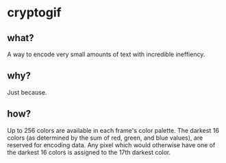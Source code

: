 # cryptogif

## what?

A way to encode very small amounts of text with incredible ineffiency.

## why?

Just because.

## how?

Up to 256 colors are available in each frame's color palette. The darkest 16 colors (as determined by the sum of red, green, and blue values), are reserved for encoding data. Any pixel which would otherwise have one of the darkest 16 colors is assigned to the 17th darkest color.
